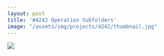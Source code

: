 ```yaml
---
layout: post
title: '#4242 Operation Subfolders'
image: "/assets/img/projects/4242/thumbnail.jpg"
---
```


<img src="/assets/img/projects/4242/full.jpg">